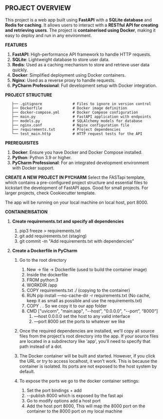 ## **PROJECT OVERVIEW**
This project is a web app built using **FastAPI** with a **SQLite database** and **Redis for caching**. It allows users to interact with a **RESTful API for creating and retrieving users**. The project is **containerised using Docker**, making it easy to deploy and run in any environment.

**FEATURES** 
1. **FastAPI**: High-performance API framework to handle HTTP requests.
2. **SQLite**: Lightweight database to store user data.
3. **Redis**: Used as a caching mechanism to store and retrieve user data quickly.
4. **Docker**: Simplified deployment using Docker containers.
5. **Nginx**: Used as a reverse proxy to handle requests.
6. **PyCharm Professional**: Full development setup with Docker integration.


**PROJECT STRUCTURE**
       
       ├── .gitignore              # Files to ignore in version control
       ├── Dockerfile              # Docker image definition
       ├── docker-compose.yml      # Docker Compose configuration
       ├── main.py                 # FastAPI application with endpoints
       ├── models.py               # SQLAlchemy models for database
       ├── nginx.conf              # Nginx configuration file
       ├── requirements.txt        # Project dependencies
       └── test_main.http          # HTTP request tests for the API


**PREREQUISITES** 
1. **Docker**: Ensure you have Docker and Docker Compose installed.
2. **Python**: Python 3.9 or higher.
3. **PyCharm Professional**: For an integrated development environment with Docker support.


**CREATE A NEW PROJECT IN PYCHARM**
Select the FASTapi template, which contains a pre-configured project structure and essential files to kickstart the development of FastAPI apps.  Good for small projects. For larger projects, check Cookiecutter template.

The app will be running on your local machine on local host, port 8000.

**CONTAINERISATION** 
1. **Create requirements.txt and specify all dependencies** 
    1. pip3 freeze > requirements.txt 
    2. git add requirements.txt (staging)
    3. git commit -m "Add requirements.txt with dependencies”

2. **Create a Dockerfile in PyCharm**
    1. Go to the root directory 
        1. New -> file -> Dockerfile (used to build the container image)
        2. Inside the dockerfile
        3. FROM python:3
        4. WORKDIR /app
        5. COPY requirements.txt ./     (copying to the container)
        6. RUN pip install —no-cache-dir -r requirements.txt (No cache, keep it as small as possible and use the requirements.txt)
        7.  COPY . .    So we copy it to our app folder
        8. CMD ["uvicorn", "main:app", "--host", "0.0.0.0", "--port”,  “8000"]
            1.  —host 0.0.0.0 set the host to any valid interface
            2. —port 8000 set the ports to whatever we like

    2. Once the required dependencies are installed, we'll copy all source files from the project's root directory into the app. If your source files are located in a subdirectory like 'app', you'll need to specify that path instead of a dot.
    3. The Docker container will be built and started. However, if you click the URL or try to access localhost, it won't work. This is because the container is isolated. Its ports are not exposed to the host system by default.
    4. To expose the ports we go to the docker container settings:
        1. Set the port bindings + add
        2. --publish 8000 which is exposed by the fast api
        3. Go to modify options add a host port
        4. Add the host port 8000, This will map the 8000 port on the container to the 8000 port on my local machine 
      
           
